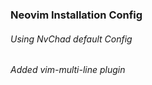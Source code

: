 ### Neovim Installation Config
###### Using NvChad default Config
###### Added vim-multi-line plugin
